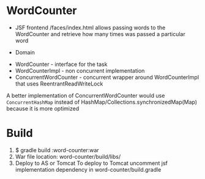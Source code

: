 # WordCounter

- JSF frontend
 /faces/index.html allows passing words to the WordCounter and retrieve
 how many times was passed a particular word
 
- Domain
 + WordCounter - interface for the task
 + WordCounterImpl - non concurrent implementation
 + ConcurrentWordCounter - concurrent wrapper around WordCounterImpl that
 uses ReentrantReadWriteLock
 
A better implementation of ConcurrentWordCounter would 
use ```ConcurrentHashMap``` instead of HashMap/Collections.synchronizedMap(Map)
 because it is more optimized

# Build

1. $ gradle build :word-counter:war
2. War file location: word-counter/build/libs/
3. Deploy to AS or Tomcat
 To deploy to Tomcat uncomment jsf implementation dependency in word-counter/build.gradle 
